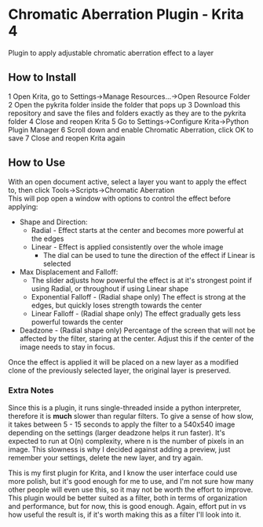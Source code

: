 # Chromatic Aberration Plugin - Krita 4

Plugin to apply adjustable chromatic aberration effect to a layer

## How to Install

1 Open Krita, go to Settings->Manage Resources...->Open Resource Folder
2 Open the pykrita folder inside the folder that pops up
3 Download this repository and save the files and folders exactly as they are to the pykrita folder
4 Close and reopen Krita
5 Go to Settings->Configure Krita->Python Plugin Manager
6 Scroll down and enable Chromatic Aberration, click OK to save
7 Close and reopen Krita again

## How to Use

With an open document active, select a layer you want to apply the effect to, then click Tools->Scripts->Chromatic Aberration  
This will pop open a window with options to control the effect before applying:

* Shape and Direction:
  * Radial - Effect starts at the center and becomes more powerful at the edges
  * Linear - Effect is applied consistently over the whole image
    * The dial can be used to tune the direction of the effect if Linear is selected
* Max Displacement and Falloff:
  * The slider adjusts how powerful the effect is at it's strongest point if using Radial, or throughout if using Linear shape
  * Exponential Falloff - (Radial shape only) The effect is strong at the edges, but quickly loses strength towards the center
  * Linear Falloff - (Radial shape only) The effect gradually gets less powerful towards the center
* Deadzone - (Radial shape only) Percentage of the screen that will not be affected by the filter, staring at the center. Adjust this if the center of the image needs to stay in focus.

Once the effect is applied it will be placed on a new layer as a modified clone of the previously selected layer, the original layer is preserved.

### Extra Notes

Since this is a plugin, it runs single-threaded inside a python interpreter, therefore it is **much** slower than regular filters. To give a sense of how slow, it takes between 5 - 15 seconds to apply the filter to a 540x540 image depending on the settings (larger deadzone helps it run faster). It's expected to run at O(n) complexity, where n is the number of pixels in an image. This slowness is why I decided against adding a preview, just remember your settings, delete the new layer, and try again.

This is my first plugin for Krita, and I know the user interface could use more polish, but it's good enough for me to use, and I'm not sure how many other people will even use this, so it may not be worth the effort to improve. This plugin would be better suited as a filter, both in terms of organization and performance, but for now, this is good enough. Again, effort put in vs how useful the result is, if it's worth making this as a filter I'll look into it.